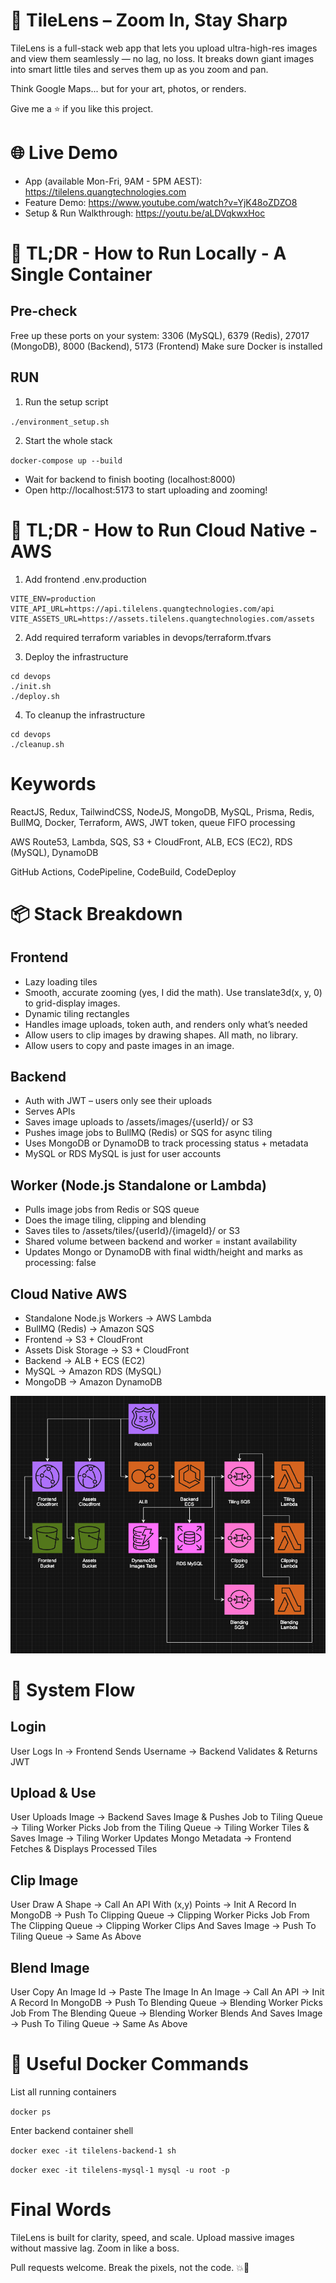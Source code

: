 # 🧩 TileLens – Zoom In, Stay Sharp

TileLens is a full-stack web app that lets you upload ultra-high-res images and view them seamlessly — no lag, no loss. It breaks down giant images into smart little tiles and serves them up as you zoom and pan.

Think Google Maps... but for your art, photos, or renders.

Give me a ⭐️ if you like this project.

# 🌐 Live Demo

- App (available Mon-Fri, 9AM - 5PM AEST): https://tilelens.quangtechnologies.com
- Feature Demo: https://www.youtube.com/watch?v=YjK48oZDZO8
- Setup & Run Walkthrough: https://youtu.be/aLDVqkwxHoc

# 🚀 TL;DR - How to Run Locally - A Single Container

## Pre-check 

Free up these ports on your system:
3306 (MySQL), 6379 (Redis), 27017 (MongoDB), 8000 (Backend), 5173 (Frontend)
Make sure Docker is installed

## RUN 

1. Run the setup script

`./environment_setup.sh`

2. Start the whole stack

`docker-compose up --build`

- Wait for backend to finish booting (localhost:8000)
- Open http://localhost:5173 to start uploading and zooming!

# 🚀 TL;DR - How to Run Cloud Native - AWS

1. Add frontend .env.production

```
VITE_ENV=production
VITE_API_URL=https://api.tilelens.quangtechnologies.com/api
VITE_ASSETS_URL=https://assets.tilelens.quangtechnologies.com/assets
```

2. Add required terraform variables in devops/terraform.tfvars

3. Deploy the infrastructure

```
cd devops
./init.sh
./deploy.sh
```

4. To cleanup the infrastructure

```
cd devops
./cleanup.sh
```

# Keywords

ReactJS, Redux, TailwindCSS, NodeJS, MongoDB, MySQL, Prisma, Redis, BullMQ, Docker, Terraform, AWS, JWT token, queue FIFO processing

AWS Route53, Lambda, SQS, S3 + CloudFront, ALB, ECS (EC2), RDS (MySQL), DynamoDB

GitHub Actions, CodePipeline, CodeBuild, CodeDeploy

# 📦 Stack Breakdown

## Frontend 

- Lazy loading tiles
- Smooth, accurate zooming (yes, I did the math). Use translate3d(x, y, 0) to grid-display images.
- Dynamic tiling rectangles
- Handles image uploads, token auth, and renders only what’s needed
- Allow users to clip images by drawing shapes. All math, no library.
- Allow users to copy and paste images in an image.

## Backend

- Auth with JWT – users only see their uploads
- Serves APIs
- Saves image uploads to /assets/images/{userId}/ or S3
- Pushes image jobs to BullMQ (Redis) or SQS for async tiling
- Uses MongoDB or DynamoDB to track processing status + metadata
- MySQL or RDS MySQL is just for user accounts

## Worker (Node.js Standalone or Lambda)

- Pulls image jobs from Redis or SQS queue
- Does the image tiling, clipping and blending
- Saves tiles to /assets/tiles/{userId}/{imageId}/ or S3
- Shared volume between backend and worker = instant availability
- Updates Mongo or DynamoDB with final width/height and marks as processing: false

## Cloud Native AWS

- Standalone Node.js Workers -> AWS Lambda
- BullMQ (Redis) -> Amazon SQS
- Frontend -> S3 + CloudFront
- Assets Disk Storage -> S3 + CloudFront
- Backend -> ALB + ECS (EC2)
- MySQL -> Amazon RDS (MySQL)
- MongoDB -> Amazon DynamoDB

![Infras](https://github.com/Quanghihicoder/TileLens/blob/master/sample_images/infras.png)

# 🔁 System Flow

## Login

User Logs In -> Frontend Sends Username -> Backend Validates & Returns JWT

## Upload & Use

User Uploads Image -> Backend Saves Image & Pushes Job to Tiling Queue
-> Tiling Worker Picks Job from the Tiling Queue -> Tiling Worker Tiles & Saves Image
-> Tiling Worker Updates Mongo Metadata -> Frontend Fetches & Displays Processed Tiles

## Clip Image

User Draw A Shape -> Call An API With (x,y) Points -> Init A Record In MongoDB -> Push To Clipping Queue
-> Clipping Worker Picks Job From The Clipping Queue -> Clipping Worker Clips And Saves Image -> Push To Tiling Queue
-> Same As Above 

## Blend Image

User Copy An Image Id -> Paste The Image In An Image -> Call An API -> Init A Record In MongoDB -> Push To Blending Queue
-> Blending Worker Picks Job From The Blending Queue -> Blending Worker Blends And Saves Image -> Push To Tiling Queue
-> Same As Above 

# 🧪 Useful Docker Commands

List all running containers

`docker ps`

Enter backend container shell

`docker exec -it tilelens-backend-1 sh`

`docker exec -it tilelens-mysql-1 mysql -u root -p`

# Final Words

TileLens is built for clarity, speed, and scale.
Upload massive images without massive lag. Zoom in like a boss.

Pull requests welcome. Break the pixels, not the code. 💥🧠
